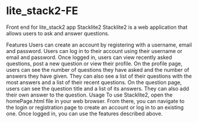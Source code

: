 # lite_stack2-FE
Front end for lite_stack2 app
Stacklite2
Stacklite2 is a web application that allows users to ask and answer questions.

Features
Users can create an account by registering with a username, email and password.
Users can log in to their account using their username or email and password.
Once logged in, users can view recently asked questions, post a new question or view their profile.
On the profile page, users can see the number of questions they have asked and the number of answers they have given. They can also see a list of their questions with the most answers and a list of their recent questions.
On the question page, users can see the question title and a list of its answers. They can also add their own answer to the question.
Usage
To use Stacklite2, open the homePage.html file in your web browser. From there, you can navigate to the login or registration page to create an account or log in to an existing one. Once logged in, you can use the features described above.